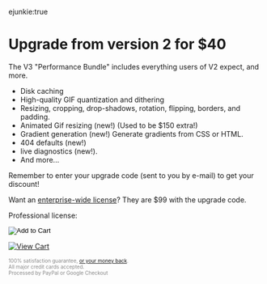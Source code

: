 ejunkie:true

# Upgrade from version 2 for $40

The V3 "Performance Bundle" includes everything users of V2 expect, and more. 

* Disk caching
* High-quality GIF quantization and dithering
* Resizing, cropping, drop-shadows, rotation, flipping, borders, and padding.
* Animated Gif resizing (new!) (Used to be $150 extra!)
* Gradient generation (new!) Generate gradients from CSS or HTML.
* 404 defaults (new!)
* live diagnostics (new!).
* And more...


Remember to enter your upgrade code (sent to you by e-mail) to get your discount!

Want an [enterprise-wide license](/plugins/enterprise)? They are $99 with the upgrade code.


Professional license:

<form action="https://www.e-junkie.com/ecom/gb.php?c=cart&amp;i=929356&amp;cl=41912&amp;ejc=2" target="ej_ejc" method="POST" accept-charset="UTF-8">
<input type="hidden" name="o1" value="Performance Bundle" />
<input type="hidden" name="o2" value="Pro License" />

<input type="image" src="http://www.e-junkie.com/ej/ej_add_to_cart.gif" border="0"  alt="Add to Cart" class="ec_ejc_thkbx" onClick="javascript:return EJEJC_lc(this.parentNode);"/>
</form>


<a href="https://www.e-junkie.com/ecom/gb.php?c=cart&amp;cl=41912&amp;ejc=2" target="ej_ejc" class="ec_ejc_thkbx" onClick="javascript:return EJEJC_lc(this);"><img src="http://www.e-junkie.com/ej/ej_view_cart.gif" border="0" alt="View Cart"/></a>
<div class="info" style="font-size:10px; color:#888888;">
100% satisfaction guarantee, <a href="/purchase/refunds">or your money back</a>.
<br /> All major credit cards accepted. 
<br /> Processed by PayPal or Google Checkout
</div>







